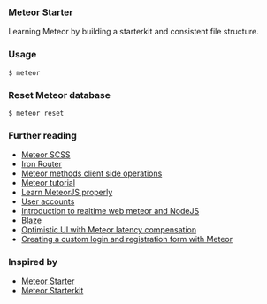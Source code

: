 ### Meteor Starter

Learning Meteor by building a starterkit and consistent file structure.

### Usage

    $ meteor

### Reset Meteor database

    $ meteor reset

### Further reading

- [Meteor SCSS](https://github.com/fourseven/meteor-scss)
- [Iron Router](http://iron-meteor.github.io/iron-router)
- [Meteor methods client side operations](https://www.discovermeteor.com/blog/meteor-methods-client-side-operations/)
- [Meteor tutorial](http://meteortips.com/second-meteor-tutorial/)
- [Learn MeteorJS properly](http://javascriptissexy.com/learn-meteor-js-properly/)
- [User accounts](http://meteortips.com/second-meteor-tutorial/user-accounts/)
- [Introduction to realtime web meteor and NodeJS](https://www.andrewmunsell.com/blog/introduction-to-realtime-web-meteor-and-nodejs/)
- [Blaze](http://guide.meteor.com/blaze.html)
- [Optimistic UI with Meteor latency compensation](http://info.meteor.com/blog/optimistic-ui-with-meteor-latency-compensation)
- [Creating a custom login and registration form with Meteor](http://www.sitepoint.com/creating-custom-login-registration-form-with-meteor/)

### Inspired by

- [Meteor Starter](https://github.com/yogiben/meteor-starter)
- [Meteor Starterkit](https://github.com/rgoomar/meteor-starterkit)
